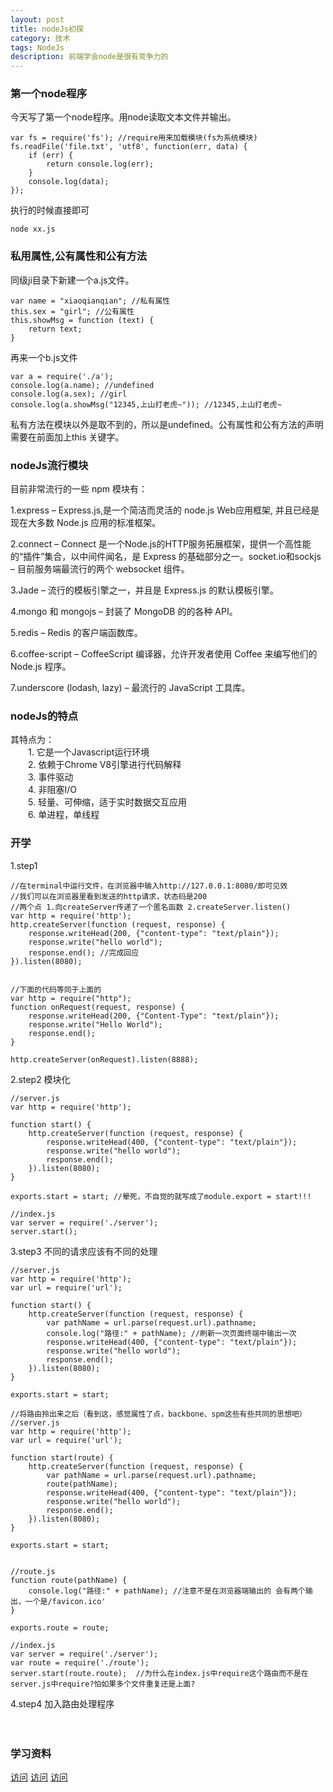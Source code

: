 ```yaml
---
layout: post
title: nodeJs初探
category: 技术
tags: NodeJs
description: 前端学会node是很有竞争力的
---
```


### 第一个node程序
今天写了第一个node程序。用node读取文本文件并输出。  

	var fs = require('fs'); //require用来加载模块(fs为系统模块)
	fs.readFile('file.txt', 'utf8', function(err, data) {
		if (err) {
			return console.log(err);
		} 
		console.log(data);
	});
	
执行的时候直接即可

	node xx.js				
	
### 私用属性,公有属性和公有方法

同级ji目录下新建一个a.js文件。

	var name = "xiaoqianqian"; //私有属性
	this.sex = "girl"; //公有属性
	this.showMsg = function (text) {
		return text;
	}
再来一个b.js文件
	
	var a = require('./a'); 
	console.log(a.name); //undefined
	console.log(a.sex); //girl
	console.log(a.showMsg("12345,上山打老虎~")); //12345,上山打老虎~
私有方法在模块以外是取不到的，所以是undefined。公有属性和公有方法的声明需要在前面加上this 关键字。

### nodeJs流行模块
目前非常流行的一些 npm 模块有：  

   1.express – Express.js,是一个简洁而灵活的 node.js Web应用框架, 并且已经是现在大多数 Node.js 应用的标准框架。       
   
   2.connect – Connect 是一个Node.js的HTTP服务拓展框架，提供一个高性能的“插件”集合，以中间件闻名，是 Express 的基础部分之一。socket.io和sockjs – 目前服务端最流行的两个 websocket 组件。
   
   3.Jade – 流行的模板引擎之一，并且是 Express.js 的默认模板引擎。
      
   4.mongo 和 mongojs – 封装了 MongoDB 的的各种 API。
   
   5.redis – Redis 的客户端函数库。
   
   6.coffee-script – CoffeeScript 编译器，允许开发者使用 Coffee 来编写他们的 Node.js 程序。  
   
   7.underscore (lodash, lazy) – 最流行的 JavaScript 工具库。

### nodeJs的特点
其特点为：  
　　1. 它是一个Javascript运行环境  
　　2. 依赖于Chrome V8引擎进行代码解释  
　　3. 事件驱动  
　　4. 非阻塞I/O  
　　5. 轻量、可伸缩，适于实时数据交互应用  
　　6. 单进程，单线程

### 开学
1.step1  

	//在terminal中运行文件，在浏览器中输入http://127.0.0.1:8080/即可见效
	//我们可以在浏览器里看到发送的http请求，状态码是200
	//两个点 1.向createServer传递了一个匿名函数 2.createServer.listen()
	var http = require('http');
	http.createServer(function (request, response) {
		response.writeHead(200, {"content-type": "text/plain"});
		response.write("hello world");
		response.end(); //完成回应
	}).listen(8080);
	
	
	//下面的代码等同于上面的
	var http = require("http");
	function onRequest(request, response) {
  		response.writeHead(200, {"Content-Type": "text/plain"});
  		response.write("Hello World");
  		response.end();
	}

	http.createServer(onRequest).listen(8888);

2.step2 模块化

	//server.js
	var http = require('http');

	function start() {
		http.createServer(function (request, response) {
			response.writeHead(400, {"content-type": "text/plain"});
			response.write("hello world");
			response.end();
		}).listen(8080);
	}

	exports.start = start; //晕死，不自觉的就写成了module.export = start!!!
	
	//index.js
	var server = require('./server');
	server.start();
	
3.step3 不同的请求应该有不同的处理
	
	//server.js
	var http = require('http');
	var url = require('url');

	function start() {
		http.createServer(function (request, response) {
			var pathName = url.parse(request.url).pathname;
			console.log("路径:" + pathName); //刷新一次页面终端中输出一次
			response.writeHead(400, {"content-type": "text/plain"});
			response.write("hello world");
			response.end();
		}).listen(8080);
	}

	exports.start = start;

	//将路由拎出来之后（看到这，感觉属性了点，backbone、spm这些有些共同的思想吧）
	//server.js
	var http = require('http');
	var url = require('url');

	function start(route) {
		http.createServer(function (request, response) {
			var pathName = url.parse(request.url).pathname;
			route(pathName);
			response.writeHead(400, {"content-type": "text/plain"});
			response.write("hello world");
			response.end();
		}).listen(8080);
	}

	exports.start = start;
	
	
	//route.js
	function route(pathName) {
		console.log("路径:" + pathName); //注意不是在浏览器端输出的 会有两个输出，一个是/favicon.ico'
	}

	exports.route = route;
	
	//index.js
	var server = require('./server');
	var route = require('./route');
	server.start(route.route);  //为什么在index.js中require这个路由而不是在server.js中require?怕如果多个文件重复还是上面?

4.step4 加入路由处理程序
	
	



　　

### 学习资料
[访问](http://nqdeng.github.io/7-days-nodejs/)
[访问](https://cnodejs.org/topic/4f18fa44817ae4105c00fab9)
[访问](http://www.nodebeginner.org/index-zh-tw.html)
	
	